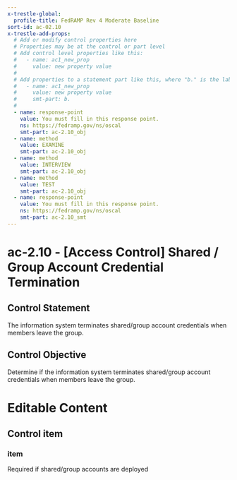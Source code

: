 ```yaml
---
x-trestle-global:
  profile-title: FedRAMP Rev 4 Moderate Baseline
sort-id: ac-02.10
x-trestle-add-props:
  # Add or modify control properties here
  # Properties may be at the control or part level
  # Add control level properties like this:
  #   - name: ac1_new_prop
  #     value: new property value
  #
  # Add properties to a statement part like this, where "b." is the label of the target statement part
  #   - name: ac1_new_prop
  #     value: new property value
  #     smt-part: b.
  #
  - name: response-point
    value: You must fill in this response point.
    ns: https://fedramp.gov/ns/oscal
    smt-part: ac-2.10_obj
  - name: method
    value: EXAMINE
    smt-part: ac-2.10_obj
  - name: method
    value: INTERVIEW
    smt-part: ac-2.10_obj
  - name: method
    value: TEST
    smt-part: ac-2.10_obj
  - name: response-point
    value: You must fill in this response point.
    ns: https://fedramp.gov/ns/oscal
    smt-part: ac-2.10_smt
---
```


# ac-2.10 - \[Access Control\] Shared / Group Account Credential Termination

## Control Statement

The information system terminates shared/group account credentials when members leave the group.

## Control Objective

Determine if the information system terminates shared/group account credentials when members leave the group.

# Editable Content

<!-- Make additions and edits below -->
<!-- The above represents the contents of the control as received by the profile, prior to additions. -->
<!-- If the profile makes additions to the control, they will appear below. -->
<!-- The above markdown may not be edited but you may edit the content below, and/or introduce new additions to be made by the profile. -->
<!-- If there is a yaml header at the top, parameter values may be edited. Use --set-parameters to incorporate the changes during assembly. -->
<!-- The content here will then replace what is in the profile for this control, after running profile-assemble. -->
<!-- The added parts in the profile for this control are below.  You may edit them and/or add new ones. -->
<!-- Each addition must have a heading either of the form ## Control my_addition_name -->
<!-- or ## Part a. (where the a. refers to one of the control statement labels.) -->
<!-- "## Control" parts are new parts added after the statement part. -->
<!-- "## Part" parts are new parts added into the top-level statement part with that label. -->
<!-- Subparts may be added with nested hash levels of the form ### My Subpart Name -->
<!-- underneath the parent ## Control or ## Part being added -->
<!-- See https://ibm.github.io/compliance-trestle/tutorials/ssp_profile_catalog_authoring/ssp_profile_catalog_authoring for guidance. -->

## Control item

### item

Required if shared/group accounts are deployed
